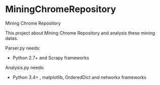 # MiningChromeRepository
Mining Chrome Repository

This project about Mining Chrome Repository and analysis these mining datas.


Parser.py needs:
* Python 2.7+ and Scrapy frameworks

Analysis.py needs:
* Python 3.4+ , matplotlib, OrderedDict and networkx frameworks

